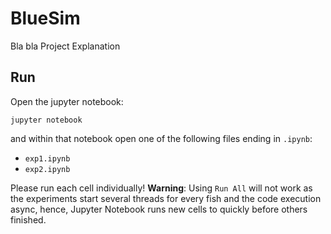 # BlueSim

Bla bla Project Explanation

## Run

Open the jupyter notebook:

```
jupyter notebook
```

and within that notebook open one of the following files ending in `.ipynb`:

- `exp1.ipynb`
- `exp2.ipynb`

Please run each cell individually! **Warning**: Using `Run All` will not work
as the experiments start several threads for every fish and the code execution
async, hence, Jupyter Notebook runs new cells to quickly before others finished.
